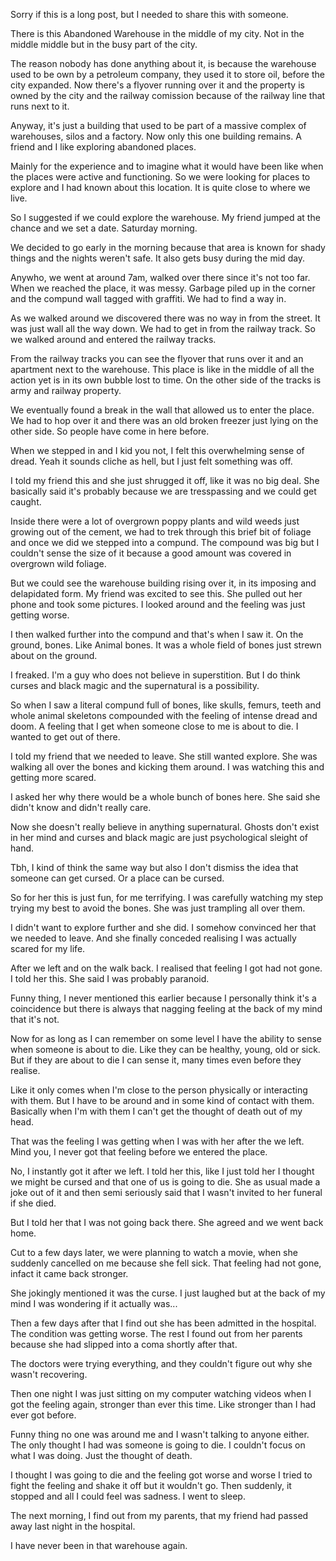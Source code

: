Sorry if this is a long post, but I needed to share this with someone.

There is this Abandoned Warehouse in the middle of my city. Not in the middle middle but in the busy part of the city.

The reason nobody has done anything about it, is because the warehouse used to be own by a petroleum company, they used it to store oil, before the city expanded. Now there's a flyover running over it and the property is owned by the city and the railway comission because of the railway line that runs next to it.

Anyway, it's just a building that used to be part of a massive complex of warehouses, silos and a factory. Now only this one building remains. A friend and I like exploring abandoned places.

Mainly for the experience and to imagine what it would have been like when the places were active and functioning. So we were looking for places to explore and I had known about this location. It is quite close to where we live.

So I suggested if we could explore the warehouse. My friend jumped at the chance and we set a date. Saturday morning.

We decided to go early in the morning because that area is known for shady things and the nights weren't safe. It also gets busy during the mid day.

Anywho, we went at around 7am, walked over there since it's not too far. When we reached the place, it was messy. Garbage piled up in the corner and the compund wall tagged with graffiti. We had to find a way in.

As we walked around we discovered there was no way in from the street. It was just wall all the way down. We had to get in from the railway track. So we walked around and entered the railway tracks. 

From the railway tracks you can see the flyover that runs over it and an apartment next to the warehouse. This place is like in the middle of all the action yet is in its own bubble lost to time. On the other side of the tracks is army and railway property.

We eventually found a break in the wall that allowed us to enter the place. We had to hop over it and there was an old broken freezer just lying on the other side. So people have come in here before.

When we stepped in and I kid you not, I felt this overwhelming sense of dread. Yeah it sounds cliche as hell, but I just felt something was off.

I told my friend this and she just shrugged it off, like it was no big deal. She basically said it's probably because we are tresspassing and we could get caught. 

Inside there were a lot of overgrown poppy plants and wild weeds just growing out of the cement, we had to trek through this brief bit of foliage and once we did we stepped into a compund. The compound was big but I couldn't sense the size of it because a good amount was covered in overgrown wild foliage.

But we could see the warehouse building rising over it, in its imposing and delapidated form. My friend was excited to see this. She pulled out her phone and took some pictures. I looked around and the feeling was just getting worse.

I then walked further into the compund and that's when I saw it. On the ground, bones. Like Animal bones. It was a whole field of bones just strewn about on the ground.

I freaked. I'm a guy who does not believe in superstition. But I do think curses and black magic and the supernatural is a possibility.

So when I saw a literal compund full of bones, like skulls, femurs, teeth and whole animal skeletons compounded with the feeling of intense dread and doom. A feeling that I get when someone close to me is about to die. I wanted to get out of there.

I told my friend that we needed to leave. She still wanted explore. She was walking all over the bones and kicking them around. I was watching this and getting more scared.

I asked her why there would be a whole bunch of bones here. She said she didn't know and didn't really care.

Now she doesn't really believe in anything supernatural. Ghosts don't exist in her mind and curses and black magic are just psychological sleight of hand.

Tbh, I kind of think the same way but also I don't dismiss the idea that someone can get cursed. Or a place can be cursed.

So for her this is just fun, for me terrifying. I was carefully watching my step trying my best to avoid the bones. She was just trampling all over them.

I didn't want to explore further and she did. I somehow convinced her that we needed to leave. And she finally conceded realising I was actually scared for my life.

After we left and on the walk back. I realised that feeling I got had not gone. I told her this. She said I was probably paranoid.

Funny thing, I never mentioned this earlier because I personally think it's a coincidence but there is always that nagging feeling at the back of my mind that it's not.

Now for as long as I can remember on some level I have the ability to sense when someone is about to die. Like they can be healthy, young, old  or sick. But if they are about to die I can sense it, many times even before they realise.

Like it only comes when I'm close to the person physically or interacting with them. But I have to be around and in some kind of contact with them. Basically when I'm with them I can't get the thought of death out of my head.

That was the feeling I was getting when I was with her after the we left. Mind you, I never got that feeling before we entered the place.

No, I instantly got it after we left. I told her this, like I just told her I thought we might be cursed and that one of us is going to die. She as usual made a joke out of it and then semi seriously said that I wasn't invited to her funeral if she died.

But I told her that I was not going back there. She agreed and we went back home.

Cut to a few days later, we were planning to watch a movie, when she suddenly cancelled on me because she fell sick. That feeling had not gone, infact it came back stronger.

She jokingly mentioned it was the curse. I just laughed but at the back of my mind I was wondering if it actually was...

Then a few days after that I find out she has been admitted in the hospital. The condition was getting worse. The rest I found out from her parents because she had slipped into a coma shortly after that.

The doctors were trying everything, and they couldn't figure out why she wasn't recovering. 

Then one night I was just sitting on my computer watching videos when I got the feeling again, stronger than ever this time. Like stronger than I had ever got before.

Funny thing no one was around me and I wasn't talking to anyone either. The only thought I had was someone is going to die. I couldn't focus on what I was doing. Just the thought of death.

I thought I was going to die and the feeling got worse and worse I tried to fight the feeling and shake it off but it wouldn't go. Then suddenly, it stopped and all I could feel was sadness. I went to sleep.

The next morning, I find out from my parents, that my friend had passed away last night in the hospital. 

I have never been in that warehouse again.